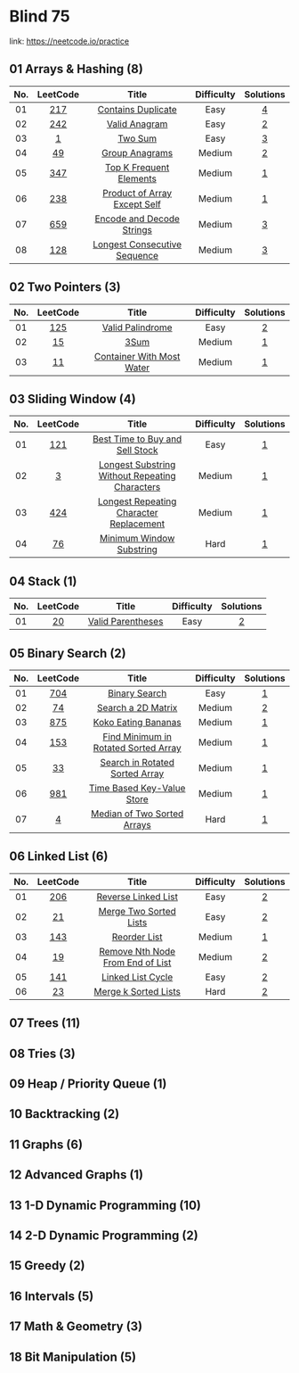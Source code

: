 # Blind 75

link: <https://neetcode.io/practice>

## 01 Arrays & Hashing (8)

 | No.  | LeetCode | Title | Difficulty | Solutions |
 | :-: | :------: | :---: | :--------: | :-------: |
 | 01  | [217](https://leetcode.com/problems/contains-duplicate/) | [Contains Duplicate](./01/01) | Easy | [4](https://github.com/neetcode-gh/leetcode/blob/main/javascript/0217-contains-duplicate.js) |
 | 02  | [242](https://leetcode.com/problems/valid-anagram/) | [Valid Anagram](./01/02) | Easy | [2](https://github.com/neetcode-gh/leetcode/blob/main/javascript/0242-valid-anagram.js) |
 | 03  | [1](https://leetcode.com/problems/two-sum/) | [Two Sum](./01/03) | Easy | [3](https://github.com/neetcode-gh/leetcode/blob/main/javascript/0001-two-sum.js) |
 | 04  | [49](https://leetcode.com/problems/group-anagrams/) | [Group Anagrams](./01/04) | Medium | [2](https://github.com/neetcode-gh/leetcode/blob/main/javascript/0049-group-anagrams.js) |
 | 05  | [347](https://leetcode.com/problems/top-k-frequent-elements/) | [Top K Frequent Elements](./01/05) | Medium | [1](https://github.com/neetcode-gh/leetcode/blob/main/javascript/0347-top-k-frequent-elements.js) |
 | 06  | [238](https://leetcode.com/problems/product-of-array-except-self/) | [Product of Array Except Self](./01/06) | Medium | [1](https://github.com/neetcode-gh/leetcode/blob/main/javascript/0238-product-of-array-except-self.js) |
 | 07  | [659](https://www.lintcode.com/problem/659/) | [Encode and Decode Strings](./01/07) | Medium | [3](https://github.com/neetcode-gh/leetcode/blob/main/javascript/0271-encode-and-decode-strings.js) |
 | 08  | [128](https://leetcode.com/problems/longest-consecutive-sequence/) | [Longest Consecutive Sequence](./01/08) | Medium | [3](https://github.com/neetcode-gh/leetcode/blob/main/javascript/0128-longest-consecutive-sequence.js) |

## 02 Two Pointers (3)

 | No.  | LeetCode | Title | Difficulty | Solutions |
 | :-: | :------: | :---: | :--------: | :-------: |
 | 01  | [125](https://leetcode.com/problems/valid-palindrome/) | [Valid Palindrome](./02/01) | Easy | [2](https://github.com/neetcode-gh/leetcode/blob/main/javascript/0125-valid-palindrome.js) |
 | 02  | [15](https://leetcode.com/problems/3sum/) | [3Sum](./02/02) | Medium | [1](https://github.com/neetcode-gh/leetcode/blob/main/javascript/0015-3sum.js) |
 | 03  | [11](https://leetcode.com/problems/container-with-most-water/) | [Container With Most Water](./02/03) | Medium | [1](https://github.com/neetcode-gh/leetcode/blob/main/javascript/0011-container-with-most-water.js) |

## 03 Sliding Window (4)

| No. | LeetCode | Title | Difficulty | Solutions |
| :-: | :------: | :---: | :--------: | :-------: |
| 01  | [121](https://leetcode.com/problems/best-time-to-buy-and-sell-stock/) | [Best Time to Buy and Sell Stock](./03/01) | Easy | [1](https://github.com/neetcode-gh/leetcode/blob/main/javascript/0076-minimum-window-substring.js) |
| 02  | [3](https://leetcode.com/problems/longest-substring-without-repeating-characters/) | [Longest Substring Without Repeating Characters](./03/02) | Medium | [1](https://github.com/neetcode-gh/leetcode/blob/main/javascript/0003-longest-substring-without-repeating-characters.js) |
| 03  | [424](https://leetcode.com/problems/longest-repeating-character-replacement/) | [Longest Repeating Character Replacement](./03/03) | Medium | [1](https://github.com/neetcode-gh/leetcode/blob/main/javascript/0424-longest-repeating-character-replacement.js) |
| 04  | [76](https://leetcode.com/problems/minimum-window-substring/) | [Minimum Window Substring](./03/04) | Hard | [1](https://github.com/neetcode-gh/leetcode/blob/main/javascript/0076-minimum-window-substring.js) |

## 04 Stack (1)

| No. | LeetCode | Title | Difficulty | Solutions |
| :-: | :------: | :---: | :--------: | :-------: |
| 01  | [20](https://leetcode.com/problems/valid-parentheses/) | [Valid Parentheses](./04/01) | Easy | [2](https://github.com/neetcode-gh/leetcode/blob/main/javascript/0020-valid-parentheses.js) |

## 05 Binary Search (2)

| No. | LeetCode | Title | Difficulty | Solutions |
| :-: | :------: | :---: | :--------: | :-------: |
| 01  | [704](https://leetcode.com/problems/binary-search/) | [Binary Search](./05/01) | Easy | [1](https://github.com/neetcode-gh/leetcode/blob/main/javascript/0704-binary-search.js) |
| 02  | [74](https://leetcode.com/problems/search-a-2d-matrix/) | [Search a 2D Matrix](./05/02) | Medium | [2](https://github.com/neetcode-gh/leetcode/blob/main/javascript/0074-search-a-2d-matrix.js) |
| 03  | [875](https://leetcode.com/problems/koko-eating-bananas/) | [Koko Eating Bananas](./05/03) | Medium | [1](https://github.com/neetcode-gh/leetcode/blob/main/javascript/0875-koko-eating-bananas.js) |
| 04  | [153](https://leetcode.com/problems/find-minimum-in-rotated-sorted-array/) | [Find Minimum in Rotated Sorted Array](./05/04) | Medium | [1](https://github.com/neetcode-gh/leetcode/blob/main/javascript/0153-find-minimum-in-rotated-sorted-array.js) |
| 05  | [33](https://leetcode.com/problems/search-in-rotated-sorted-array/) | [Search in Rotated Sorted Array](./05/05) | Medium | [1](https://github.com/neetcode-gh/leetcode/blob/main/javascript/0033-search-in-rotated-sorted-array.js) |
| 06  | [981](https://leetcode.com/problems/time-based-key-value-store/) | [Time Based Key-Value Store](./05/06) | Medium | [1](https://github.com/neetcode-gh/leetcode/blob/main/javascript/0981-time-based-key-value-store.js) |
| 07  | [4]([4](https://leetcode.com/problems/median-of-two-sorted-arrays/)) | [Median of Two Sorted Arrays](./05/07) | Hard | [1](https://github.com/neetcode-gh/leetcode/blob/main/javascript/0004-median-of-two-sorted-arrays.js) |

## 06 Linked List (6)

| No. | LeetCode | Title | Difficulty | Solutions |
| :-: | :------: | :---: | :--------: | :-------: |
| 01  | [206](https://leetcode.com/problems/reverse-linked-list/) | [Reverse Linked List](./06/01) | Easy | [2](https://github.com/neetcode-gh/leetcode/blob/main/javascript/0206-reverse-linked-list.js) |
| 02  | [21](https://leetcode.com/problems/merge-two-sorted-lists/) | [Merge Two Sorted Lists](./06/02) | Easy | [2](https://github.com/neetcode-gh/leetcode/blob/main/javascript/0021-merge-two-sorted-lists.js) |
| 03  | [143](https://leetcode.com/problems/reorder-list/) | [Reorder List](./06/03) | Medium | [1](https://github.com/neetcode-gh/leetcode/blob/main/javascript/0143-reorder-list.js) |
| 04  | [19](https://leetcode.com/problems/remove-nth-node-from-end-of-list/) | [Remove Nth Node From End of List](./06/04) | Medium | [2](https://github.com/neetcode-gh/leetcode/blob/main/javascript/0019-remove-nth-node-from-end-of-list.js) |
| 05  | [141](https://leetcode.com/problems/linked-list-cycle/) | [Linked List Cycle](./06/05) | Easy | [2](https://github.com/neetcode-gh/leetcode/blob/main/javascript/0141-linked-list-cycle.js) |
| 06  | [23](https://leetcode.com/problems/merge-k-sorted-lists/) | [Merge k Sorted Lists](./06/06) | Hard | [2](https://github.com/neetcode-gh/leetcode/blob/main/javascript/0023-merge-k-sorted-lists.js) |

## 07 Trees (11)

<!-- | 01  | [num]() | [title](./07/01) | Medium | [4]() | -->

## 08 Tries (3)

## 09 Heap / Priority Queue (1)

## 10 Backtracking (2)

## 11 Graphs (6)

## 12 Advanced Graphs (1)

## 13 1-D Dynamic Programming (10)

## 14 2-D Dynamic Programming (2)

## 15 Greedy (2)

## 16 Intervals (5)

## 17 Math & Geometry (3)

## 18 Bit Manipulation (5)
